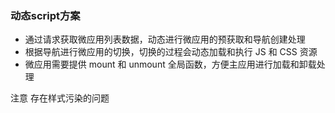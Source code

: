 ### 动态script方案
* 通过请求获取微应用列表数据，动态进行微应用的预获取和导航创建处理
* 根据导航进行微应用的切换，切换的过程会动态加载和执行 JS 和 CSS 资源
* 微应用需要提供 mount 和 unmount 全局函数，方便主应用进行加载和卸载处理

注意 存在样式污染的问题